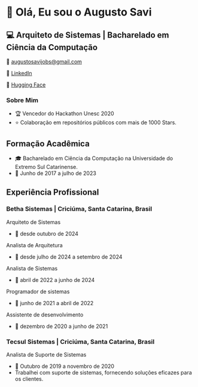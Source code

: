 # 👋 Olá, Eu sou o Augusto Savi

## 💻 Arquiteto de Sistemas | Bacharelado em Ciência da Computação

📧 augustosavijobs@gmail.com

💼 [LinkedIn](https://www.linkedin.com/in/augustosavi)

🤗 [Hugging Face](https://huggingface.co/AugustoSavi)

### Sobre Mim

- 🏆 Vencedor do Hackathon Unesc 2020
- ⭐️ Colaboração em repositórios públicos com mais de 1000 Stars.

## Formação Acadêmica

- 🎓 Bacharelado em Ciência da Computação na Universidade do Extremo Sul Catarinense.
- 📆 Junho de 2017 a julho de 2023

## Experiência Profissional

### Betha Sistemas | Criciúma, Santa Catarina, Brasil
Arquiteto de Sistemas
- 📅 desde outubro de 2024

Analista de Arquitetura
- 📅 desde julho de 2024 a setembro de 2024

Analista de Sistemas
- 📅 abril de 2022 a junho de 2024

Programador de sistemas
- 📅  junho de 2021 a abril de 2022

Assistente de desenvolvimento
- 📅  dezembro de 2020 a junho de 2021

### Tecsul Sistemas | Criciúma, Santa Catarina, Brasil
Analista de Suporte de Sistemas
- 📅 Outubro de 2019 a novembro de 2020
- Trabalhei com suporte de sistemas, fornecendo soluções eficazes para os clientes.

